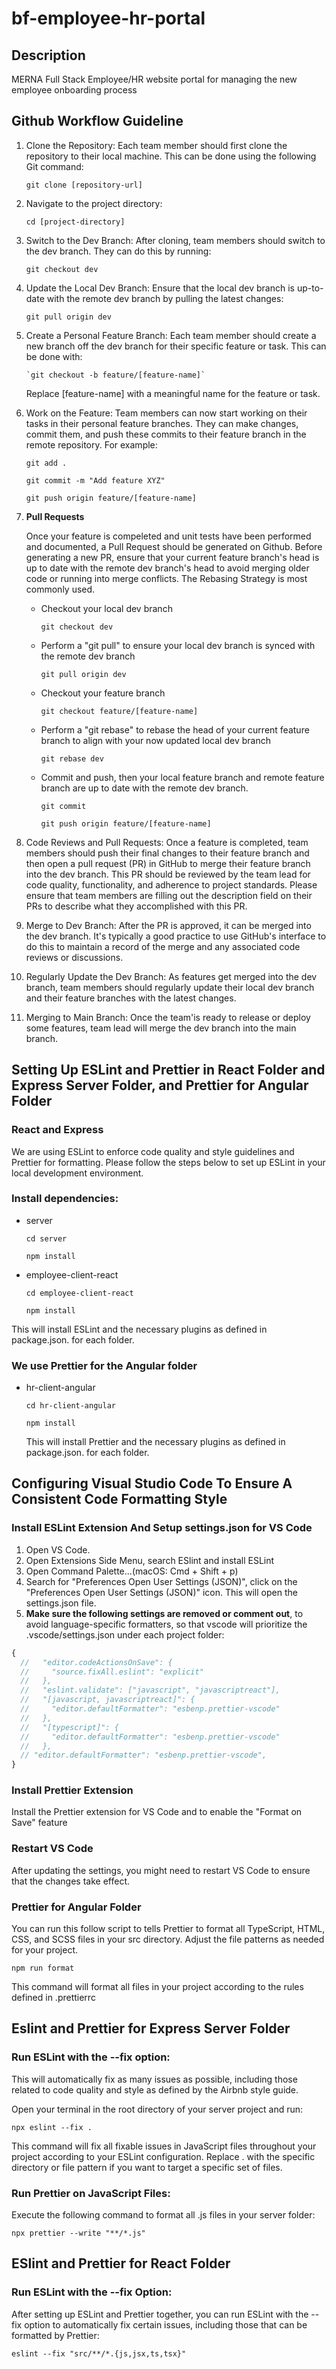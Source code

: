 # bf-employee-hr-portal

## Description

MERNA Full Stack Employee/HR website portal for managing the new employee onboarding process

## Github Workflow Guideline

1.  Clone the Repository: Each team member should first clone the repository to their local machine. This can be done using the following Git command:

    `git clone [repository-url]`

2.  Navigate to the project directory:

    `cd [project-directory]`

3.  Switch to the Dev Branch: After cloning, team members should switch to the dev branch. They can do this by running:

    `git checkout dev`

4.  Update the Local Dev Branch: Ensure that the local dev branch is up-to-date with the remote dev branch by pulling the latest changes:

    `git pull origin dev`

5.  Create a Personal Feature Branch: Each team member should create a new branch off the dev branch for their specific feature or task. This can be done with:

        `git checkout -b feature/[feature-name]`

    Replace [feature-name] with a meaningful name for the feature or task.

6.  Work on the Feature: Team members can now start working on their tasks in their personal feature branches. They can make changes, commit them, and push these commits to their feature branch in the remote repository. For example:

    `git add .`

    `git commit -m "Add feature XYZ"`

    `git push origin feature/[feature-name]`

7.  **Pull Requests**

    Once your feature is compeleted and unit tests have been performed and documented, a Pull Request should be generated on Github. Before generating a new PR, ensure that your current feature branch's head is up to date with the remote dev branch's head to
    avoid merging older code or running into merge conflicts. The Rebasing Strategy is most commonly used.

    - Checkout your local dev branch

      `git checkout dev`

    - Perform a "git pull" to ensure your local dev branch is synced with the remote dev branch

      `git pull origin dev`

    - Checkout your feature branch

      `git checkout feature/[feature-name]`

    - Perform a "git rebase" to rebase the head of your current feature branch to align with your now updated local dev branch

      `git rebase dev`

    - Commit and push, then your local feature branch and remote feature branch are up to date with the remote dev branch.

      `git commit`

      `git push origin feature/[feature-name]`

8.  Code Reviews and Pull Requests: Once a feature is completed, team members should push their final changes to their feature branch and then open a pull request (PR) in GitHub to merge their feature branch into the dev branch. This PR should be reviewed by the team lead for code quality, functionality, and adherence to project standards. Please ensure that team members are filling out the description field on their PRs to describe what they accomplished with this PR.

9.  Merge to Dev Branch: After the PR is approved, it can be merged into the dev branch. It's typically a good practice to use GitHub's interface to do this to maintain a record of the merge and any associated code reviews or discussions.

10. Regularly Update the Dev Branch: As features get merged into the dev branch, team members should regularly update their local dev branch and their feature branches with the latest changes.

11. Merging to Main Branch: Once the team'is ready to release or deploy some features, team lead will merge the dev branch into the main branch.

## Setting Up ESLint and Prettier in React Folder and Express Server Folder, and Prettier for Angular Folder

### React and Express

We are using ESLint to enforce code quality and style guidelines and Prettier for formatting. Please follow the steps below to set up ESLint in your local development environment.

### Install dependencies:

- server

  `cd server`

  `npm install`

- employee-client-react

  `cd employee-client-react`

  `npm install`

This will install ESLint and the necessary plugins as defined in package.json. for each folder.

### We use Prettier for the Angular folder

- hr-client-angular

  `cd hr-client-angular`

  `npm install`

  This will install Prettier and the necessary plugins as defined in package.json. for each folder.

## Configuring Visual Studio Code To Ensure A Consistent Code Formatting Style

### Install ESLint Extension And Setup settings.json for VS Code

1. Open VS Code.
2. Open Extensions Side Menu, search ESlint and install ESLint
3. Open Command Palette...(macOS: Cmd + Shift + p)
4. Search for "Preferences Open User Settings (JSON)", click on the "Preferences Open User Settings (JSON)" icon. This will open the settings.json file.
5. **Make sure the following settings are removed or comment out**, to avoid language-specific formatters, so that vscode will prioritize the .vscode/settings.json under each project folder:

```js
{
  //   "editor.codeActionsOnSave": {
  //     "source.fixAll.eslint": "explicit"
  //   },
  //   "eslint.validate": ["javascript", "javascriptreact"],
  //   "[javascript, javascriptreact]": {
  //     "editor.defaultFormatter": "esbenp.prettier-vscode"
  //   },
  //   "[typescript]": {
  //     "editor.defaultFormatter": "esbenp.prettier-vscode"
  //   },
  // "editor.defaultFormatter": "esbenp.prettier-vscode",
}
```

### Install Prettier Extension

Install the Prettier extension for VS Code and to enable the "Format on Save" feature

### Restart VS Code

After updating the settings, you might need to restart VS Code to ensure that the changes take effect.

### Prettier for Angular Folder

You can run this follow script to tells Prettier to format all TypeScript, HTML, CSS, and SCSS files in your src directory. Adjust the file patterns as needed for your project.

`npm run format`

This command will format all files in your project according to the rules defined in .prettierrc

## Eslint and Prettier for Express Server Folder

### Run ESLint with the --fix option:

This will automatically fix as many issues as possible, including those related to code quality and style as defined by the Airbnb style guide.

Open your terminal in the root directory of your server project and run:

`npx eslint --fix .`

This command will fix all fixable issues in JavaScript files throughout your project according to your ESLint configuration. Replace . with the specific directory or file pattern if you want to target a specific set of files.

### Run Prettier on JavaScript Files:

Execute the following command to format all .js files in your server folder:

`npx prettier --write "**/*.js"`

## ESlint and Prettier for React Folder

### Run ESLint with the --fix Option:

After setting up ESLint and Prettier together, you can run ESLint with the --fix option to automatically fix certain issues, including those that can be formatted by Prettier:

`eslint --fix "src/**/*.{js,jsx,ts,tsx}"`

